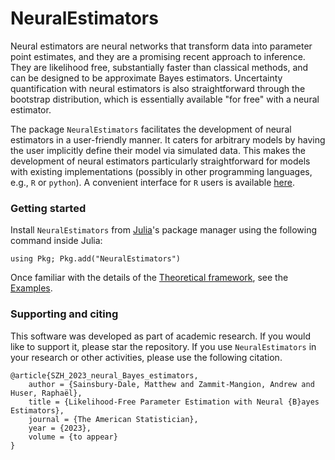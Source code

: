 # NeuralEstimators

Neural estimators are neural networks that transform data into parameter point estimates, and they are a promising recent approach to inference. They are likelihood free, substantially faster than classical methods, and can be designed to be approximate Bayes estimators.  Uncertainty quantification with neural estimators is also straightforward through the bootstrap distribution, which is essentially available "for free" with a neural estimator.

The package `NeuralEstimators` facilitates the development of neural estimators in a user-friendly manner. It caters for arbitrary models by having the user implicitly define their model via simulated data. This makes the development of neural estimators particularly straightforward for models with existing implementations (possibly in other programming languages, e.g., `R` or `python`). A convenient interface for `R` users is available [here](https://github.com/msainsburydale/NeuralEstimators).


### Getting started
Install `NeuralEstimators` from [Julia](https://julialang.org/)'s package manager using the following command inside Julia:

```
using Pkg; Pkg.add("NeuralEstimators")
```

Once familiar with the details of the [Theoretical framework](@ref), see the [Examples](@ref).


### Supporting and citing

This software was developed as part of academic research. If you would like to support it, please star the repository. If you use `NeuralEstimators` in your research or other activities, please use the following citation.

```
@article{SZH_2023_neural_Bayes_estimators,
	author = {Sainsbury-Dale, Matthew and Zammit-Mangion, Andrew and Huser, Raphaël},
	title = {Likelihood-Free Parameter Estimation with Neural {B}ayes Estimators},
	journal = {The American Statistician},
	year = {2023},
	volume = {to appear}
}
```

